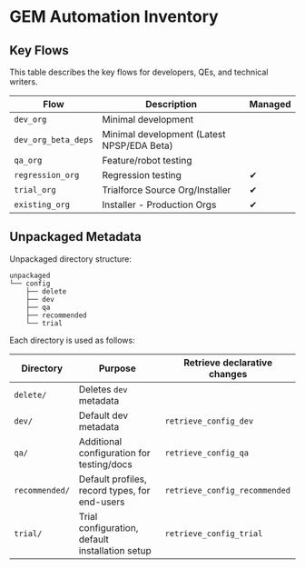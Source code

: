 # GEM Automation Inventory

## Key Flows

This table describes the key flows for developers, QEs, and technical
writers.

| Flow                | Description                                | Managed |
| ------------------- | ------------------------------------------ | ------- |
| `dev_org`           | Minimal development                        |         |
| `dev_org_beta_deps` | Minimal development (Latest NPSP/EDA Beta) |         |
| `qa_org`            | Feature/robot testing                      |         |
| `regression_org`    | Regression testing                         | ✔       |
| `trial_org`         | Trialforce Source Org/Installer            | ✔       |
| `existing_org`      | Installer - Production Orgs                | ✔       |

## Unpackaged Metadata

Unpackaged directory structure:

```
unpackaged
└── config
    ├── delete
    ├── dev
    ├── qa
    ├── recommended
    └── trial
```

Each directory is used as follows:

| Directory      | Purpose                                         | Retrieve declarative changes |
| -------------- | ----------------------------------------------- | ---------------------------- |
| `delete/`      | Deletes `dev` metadata                          |                              |
| `dev/`         | Default dev metadata                            | `retrieve_config_dev`        |
| `qa/`          | Additional configuration for testing/docs       | `retrieve_config_qa`         |
| `recommended/` | Default profiles, record types, for end-users   | `retrieve_config_recommended` |
| `trial/`       | Trial configuration, default installation setup | `retrieve_config_trial`    |
